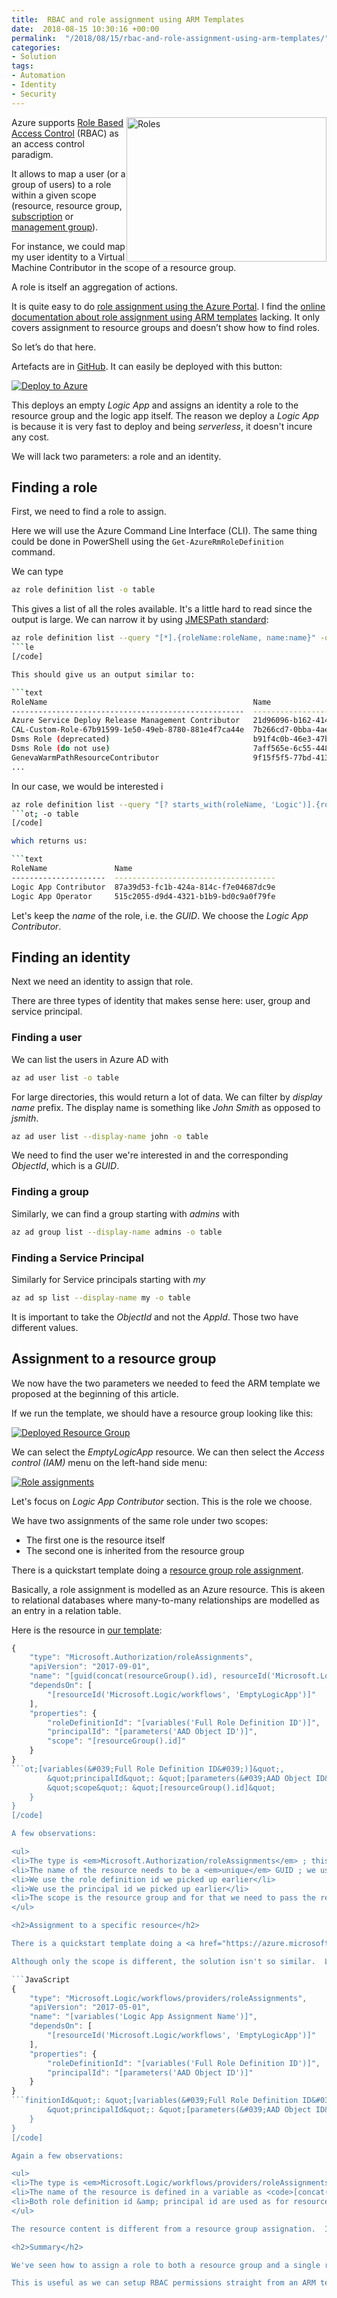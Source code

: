 ```yaml
---
title:  RBAC and role assignment using ARM Templates
date:  2018-08-15 10:30:16 +00:00
permalink:  "/2018/08/15/rbac-and-role-assignment-using-arm-templates/"
categories:
- Solution
tags:
- Automation
- Identity
- Security
---
```

<a href="assets/2018/8/rbac-and-role-assignment-using-arm-templates/adult-army-competition-73869.jpg"><img style="float:right;" title="adult-army-competition-73869" src="assets/2018/8/rbac-and-role-assignment-using-arm-templates/adult-army-competition-73869_thumb.jpg" alt="Roles" width="320" height="231" /></a>
Azure supports <a href="https://docs.microsoft.com/en-us/azure/role-based-access-control/overview">Role Based Access Control</a> (RBAC) as an access control paradigm.

It allows to map a user (or a group of users) to a role within a given scope (resource, resource group, <a href="https://docs.microsoft.com/en-us/azure/architecture/cloud-adoption-guide/subscription-governance">subscription</a> or <a href="https://docs.microsoft.com/en-us/azure/azure-resource-manager/management-groups-overview">management group</a>).

For instance, we could map my user identity to a Virtual Machine Contributor in the scope of a resource group.

A role is itself an aggregation of actions.

It is quite easy to do <a href="https://docs.microsoft.com/en-us/azure/role-based-access-control/role-assignments-portal">role assignment using the Azure Portal</a>.  I find the <a href="https://docs.microsoft.com/en-us/azure/role-based-access-control/role-assignments-template">online documentation about role assignment using ARM templates</a> lacking.  It only covers assignment to resource groups and doesn’t show how to find roles.

So let’s do that here.

Artefacts are in <a href="https://github.com/vplauzon/arm/tree/master/rbac">GitHub</a>.  It can easily be deployed with this button:

<a href="https://portal.azure.com/#create/Microsoft.Template/uri/https%3A%2F%2Fraw.githubusercontent.com%2Fvplauzon%2Farm%2Fmaster%2Frbac%2Frbac.json"><img src="http://azuredeploy.net/deploybutton.png" alt="Deploy to Azure" /></a>

This deploys an empty <em>Logic App</em> and assigns an identity a role to the resource group and the logic app itself.  The reason we deploy a <em>Logic App</em> is because it is very fast to deploy and being <em>serverless</em>, it doesn't incure any cost.

We will lack two parameters:  a role and an identity.

<h2>Finding a role</h2>

First, we need to find a role to assign.

Here we will use the Azure Command Line Interface (CLI).  The same thing could be done in PowerShell using the <code>Get-AzureRmRoleDefinition</code> command.

We can type

```bash
az role definition list -o table
```

This gives a list of all the roles available.  It's a little hard to read since the output is large.  We can narrow it by using <a href="http://jmespath.org/">JMESPath standard</a>:

```bash
az role definition list --query "[*].{roleName:roleName, name:name}" -o table
```le
[/code]

This should give us an output similar to:

```text
RoleName                                              Name
----------------------------------------------------  ------------------------------------
Azure Service Deploy Release Management Contributor   21d96096-b162-414a-8302-d8354f9d91b2
CAL-Custom-Role-67b91599-1e50-49eb-8780-881e4f7ca44e  7b266cd7-0bba-4ae2-8423-90ede5e1e898
Dsms Role (deprecated)                                b91f4c0b-46e3-47bb-a242-eecfe23b3b5b
Dsms Role (do not use)                                7aff565e-6c55-448d-83db-ccf482c6da2f
GenevaWarmPathResourceContributor                     9f15f5f5-77bd-413a-aa88-4b9c68b1e7bc
...
```

In our case, we would be interested i

```bash
az role definition list --query "[? starts_with(roleName, 'Logic')].{roleName:roleName, name:name}" -o table
```ot; -o table
[/code]

which returns us:

```text
RoleName               Name
---------------------  ------------------------------------
Logic App Contributor  87a39d53-fc1b-424a-814c-f7e04687dc9e
Logic App Operator     515c2055-d9d4-4321-b1b9-bd0c9a0f79fe
```

Let's keep the <em>name</em> of the role, i.e. the <em>GUID</em>.  We choose the <em>Logic App Contributor</em>.

<h2>Finding an identity</h2>

Next we need an identity to assign that role.

There are three types of identity that makes sense here:  user, group and service principal.

<h3>Finding a user</h3>

We can list the users in Azure AD with

```bash
az ad user list -o table
```

For large directories, this would return a lot of data.  We can filter by <em>display name</em> prefix.  The display name is something like <em>John Smith</em> as opposed to <em>jsmith</em>.

```bash
az ad user list --display-name john -o table
```

We need to find the user we're interested in and the corresponding <em>ObjectId</em>, which is a <em>GUID</em>.

<h3>Finding a group</h3>

Similarly, we can find a group starting with <em>admins</em> with

```bash
az ad group list --display-name admins -o table
```

<h3>Finding a Service Principal</h3>

Similarly for Service principals starting with <em>my</em>

```bash
az ad sp list --display-name my -o table
```

It is important to take the <em>ObjectId</em> and not the <em>AppId</em>.  Those two have different values.

<h2>Assignment to a resource group</h2>

We now have the two parameters we needed to feed the ARM template we proposed at the beginning of this article.

If we run the template, we should have a resource group looking like this:

<a href="https://vincentlauzon.files.wordpress.com/2018/08/rg.png"><img src="https://vincentlauzon.files.wordpress.com/2018/08/rg.png" alt="Deployed Resource Group" /></a>

We can select the <em>EmptyLogicApp</em> resource.  We can then select the <em>Access control (IAM)</em> menu on the left-hand side menu:

<a href="https://vincentlauzon.files.wordpress.com/2018/08/iam.png"><img src="https://vincentlauzon.files.wordpress.com/2018/08/iam.png" alt="Role assignments" /></a>

Let's focus on <em>Logic App Contributor</em> section.  This is the role we choose.

We have two assignments of the same role under two scopes:

<ul>
<li>The first one is the resource itself</li>
<li>The second one is inherited from the resource group</li>
</ul>

There is a quickstart template doing a <a href="https://azure.microsoft.com/en-ca/resources/templates/101-rbac-builtinrole-resourcegroup/">resource group role assignment</a>.

Basically, a role assignment is modelled as an Azure resource.  This is akeen to relational databases where many-to-many relationships are modelled as an entry in a relation table.

Here is the resource in <a href="https://github.com/vplauzon/arm/blob/master/rbac/rbac.json">our template</a>:

```JavaScript
{
    "type": "Microsoft.Authorization/roleAssignments",
    "apiVersion": "2017-09-01",
    "name": "[guid(concat(resourceGroup().id), resourceId('Microsoft.Logic/workflows', 'EmptyLogicApp'), variables('Full Role Definition ID'))]",
    "dependsOn": [
        "[resourceId('Microsoft.Logic/workflows', 'EmptyLogicApp')]"
    ],
    "properties": {
        "roleDefinitionId": "[variables('Full Role Definition ID')]",
        "principalId": "[parameters('AAD Object ID')]",
        "scope": "[resourceGroup().id]"
    }
}
```ot;[variables(&#039;Full Role Definition ID&#039;)]&quot;,
        &quot;principalId&quot;: &quot;[parameters(&#039;AAD Object ID&#039;)]&quot;,
        &quot;scope&quot;: &quot;[resourceGroup().id]&quot;
    }
}
[/code]

A few observations:

<ul>
<li>The type is <em>Microsoft.Authorization/roleAssignments</em> ; this is a constant type for resource groups</li>
<li>The name of the resource needs to be a <em>unique</em> GUID ; we use the <a href="https://docs.microsoft.com/en-us/azure/azure-resource-manager/resource-group-template-functions-string#guid"><em>guid</em> arm template function</a>, but we could have simply passed a generated <em>GUID</em></li>
<li>We use the role definition id we picked up earlier</li>
<li>We use the principal id we picked up earlier</li>
<li>The scope is the resource group and for that we need to pass the resource group id</li>
</ul>

<h2>Assignment to a specific resource</h2>

There is a quickstart template doing a <a href="https://azure.microsoft.com/en-ca/resources/templates/101-rbac-builtinrole-virtualmachine/">resource group role assignment</a>.

Although only the scope is different, the solution isn't so similar.  Let's look at <a href="https://github.com/vplauzon/arm/blob/master/rbac/rbac.json">our template</a> again:

```JavaScript
{
    "type": "Microsoft.Logic/workflows/providers/roleAssignments",
    "apiVersion": "2017-05-01",
    "name": "[variables('Logic App Assignment Name')]",
    "dependsOn": [
        "[resourceId('Microsoft.Logic/workflows', 'EmptyLogicApp')]"
    ],
    "properties": {
        "roleDefinitionId": "[variables('Full Role Definition ID')]",
        "principalId": "[parameters('AAD Object ID')]"
    }
}
```finitionId&quot;: &quot;[variables(&#039;Full Role Definition ID&#039;)]&quot;,
        &quot;principalId&quot;: &quot;[parameters(&#039;AAD Object ID&#039;)]&quot;
    }
}
[/code]

Again a few observations:

<ul>
<li>The type is <em>Microsoft.Logic/workflows/providers/roleAssignments</em> ; the type is different depending on the related resource, here a <em>Logic App</em></li>
<li>The name of the resource is defined in a variable as <code>[concat(variables('Logic App Name'), '/Microsoft.Authorization/', guid(concat(resourceGroup().id), variables('Full Role Definition ID')))]</code> ; here it isn't just a random GUID, it is a meaningful name as it refers to both the <em>Logic App</em> name and the <em>Role Definition id</em></li>
<li>Both role definition id &amp; principal id are used as for resource group</li>
</ul>

The resource content is different from a resource group assignation.  It is quite predictable though and easy to replicate.

<h2>Summary</h2>

We've seen how to assign a role to both a resource group and a single resource.

This is useful as we can setup RBAC permissions straight from an ARM template.